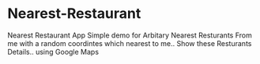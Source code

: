 # Nearest-Restaurant
Nearest Restaurant App
Simple demo for Arbitary Nearest Resturants From me with a random coordintes which nearest to me..
Show these Resturants Details..
using Google Maps
